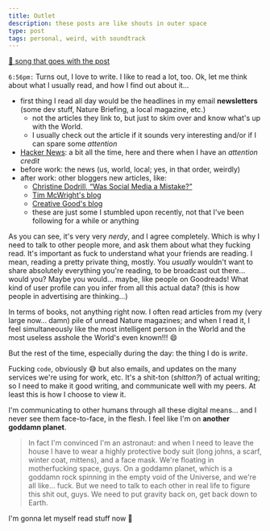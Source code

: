 ```yaml
---
title: Outlet
description: these posts are like shouts in outer space
type: post
tags: personal, weird, with soundtrack
---
```


<a href="https://projektrecords.bandcamp.com/track/pod-01" target="_blank">🎵 song that goes with the post</a>

`6:56pm:` Turns out, I love to write. I like to read a lot, too. Ok, let me think about what I usually read, and how I find out about it...

* first thing I read all day would be the headlines in my email **newsletters** (some dev stuff, Nature Briefing, a local magazine, etc.)
    - not the articles they link to, but just to skim over and know what's up with the World.
    - I usually check out the article if it sounds very interesting and/or if I can spare some _attention_
* <a href="https://news.ycombinator.com/" target="_blank">Hacker News</a>: a bit all the time, here and there when I have an _attention credit_
* before work: the news (us, world, local; yes, in that order, weirdly)
* after work: other bloggers new articles, like:
    - <a href="https://christine.website/blog/social-media-mistake-2021-01-26" target="_blank">Christine Dodrill, “Was Social Media a Mistake?”</a>
    - <a href="https://macwright.com/" target="_blank">Tim McWright's blog</a>
    - <a href="https://creativegood.com/blog/" target="_blank">Creative Good's blog</a>
    - these are just some I stumbled upon recently, not that I've been following for a while or anything

As you can see, it's very very *nerdy*, and I agree completely. Which is why I need to talk to other people more, and ask them about what they fucking read. It's important as fuck to understand what your friends are reading. I mean, reading a pretty private thing, mostly. You _usually_ wouldn't want to share absolutely everything you're reading, to be broadcast out there... would you? Maybe you would... maybe, like people on Goodreads! What kind of user profile can you infer from all this actual data? (this is how people in advertising are thinking...)

In terms of books, not anything right now. I often read articles from my (very large now... damn) pile of unread Nature magazines; and when I read it, I feel simultaneously like the most intelligent person in the World and the most useless asshole the World's even known!!! 😄

But the rest of the time, especially during the day: the thing I do is _write_.

Fucking `code`, obviously 😅 but also emails, and updates on the many services we're using for work, etc. It's a shit-ton (_shitton?_) of actual writing; so I need to make it good writing, and communicate well with my peers. At least this is how I choose to view it.

I'm communicating to other humans through all these digital means... and I never see them face-to-face, in the flesh. I feel like I'm on **another goddamn planet**.

<aside data-component="drawer">

> In fact I'm convinced I'm an astronaut: and when I need to leave the house I have to wear a highly protective body suit (long johns, a scarf, winter coat, mittens), and a face mask. We're floating in motherfucking space, guys. On a goddamn planet, which is a goddamn rock spinning in the empty void of the Universe, and we're all like... fuck. But we need to talk to each other in real life to figure this shit out, guys. We need to put gravity back on, get back down to Earth.

I'm gonna let myself read stuff now 🤙

</aside>
